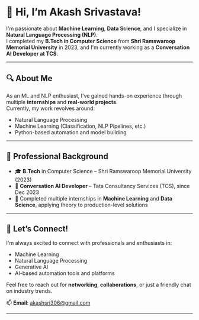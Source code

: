 # 👋 Hi, I’m Akash Srivastava!

I'm passionate about **Machine Learning**, **Data Science**, and I specialize in **Natural Language Processing (NLP)**.  
I completed my **B.Tech in Computer Science** from **Shri Ramswaroop Memorial University** in 2023, and I'm currently working as a **Conversation AI Developer at TCS**.

---

## 🔍 About Me

As an ML and NLP enthusiast, I've gained hands-on experience through multiple **internships** and **real-world projects**.  
Currently, my work revolves around:

- Natural Language Processing  
- Machine Learning (Classification, NLP Pipelines, etc.)  
- Python-based automation and model building  

---

## 💼 Professional Background

- 🎓 **B.Tech** in Computer Science – Shri Ramswaroop Memorial University (2023)  
- 💼 **Conversation AI Developer** – Tata Consultancy Services (TCS), since Dec 2023  
- 🔬 Completed multiple internships in **Machine Learning** and **Data Science**, applying theory to production-level solutions

---

## 🤝 Let’s Connect!

I'm always excited to connect with professionals and enthusiasts in:

- Machine Learning  
- Natural Language Processing  
- Generative AI  
- AI-based automation tools and platforms

Feel free to reach out for **networking**, **collaborations**, or just a friendly chat on industry trends.

📫 **Email**: [akashsri306@gmail.com](mailto:akashsri306@gmail.com)

---

<!---
AkashSrivastava306/AkashSrivastava306 is a ✨ special ✨ repository because its `README.md` (this file) appears on your GitHub profile.
You can click the Preview link to take a look at your changes.
--->
